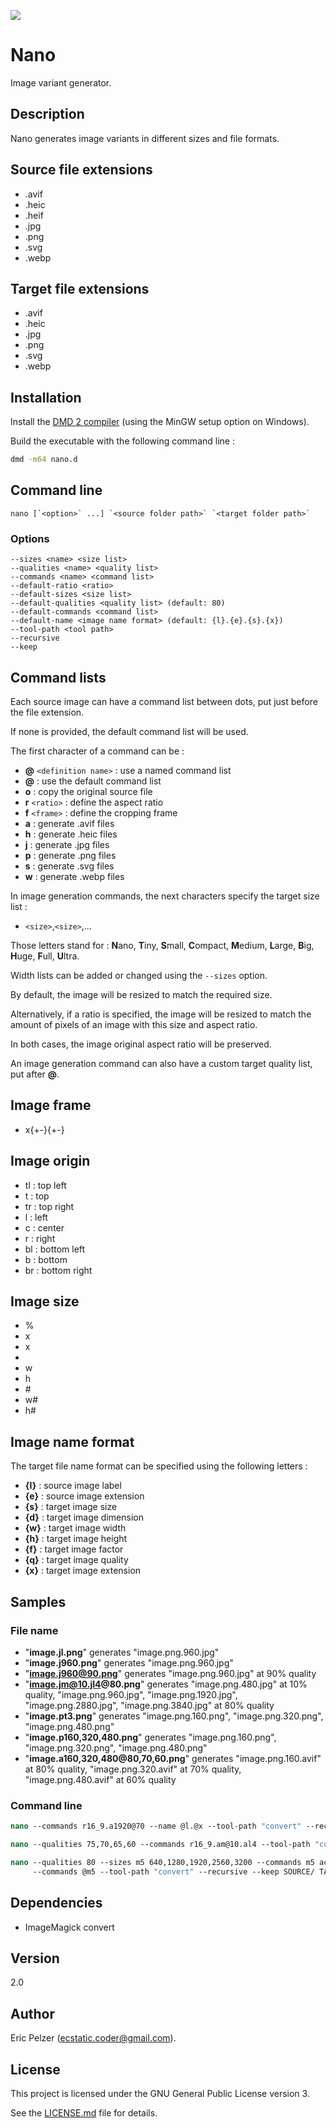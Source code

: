![](https://github.com/senselogic/NANO/blob/master/LOGO/nano.png)

# Nano

Image variant generator.

## Description

Nano generates image variants in different sizes and file formats.

## Source file extensions

*   .avif
*   .heic
*   .heif
*   .jpg
*   .png
*   .svg
*   .webp

## Target file extensions

*   .avif
*   .heic
*   .jpg
*   .png
*   .svg
*   .webp

## Installation

Install the [DMD 2 compiler](https://dlang.org/download.html) (using the MinGW setup option on Windows).

Build the executable with the following command line :

```bash
dmd -m64 nano.d
```

## Command line

```
nano [`<option>` ...] `<source folder path>` `<target folder path>`
```

### Options

```
--sizes <name> <size list>
--qualities <name> <quality list>
--commands <name> <command list>
--default-ratio <ratio>
--default-sizes <size list>
--default-qualities <quality list> (default: 80)
--default-commands <command list>
--default-name <image name format> (default: {l}.{e}.{s}.{x})
--tool-path <tool path>
--recursive
--keep
```

## Command lists

Each source image can have a command list between dots, put just before the file extension.

If none is provided, the default command list will be used.

The first character of a command can be :

*   **@** `<definition name>` : use a named command list
*   **@** : use the default command list
*   **o** : copy the original source file
*   **r** `<ratio>` : define the aspect ratio
*   **f** `<frame>` : define the cropping frame
*   **a** : generate .avif files
*   **h** : generate .heic files
*   **j** : generate .jpg files
*   **p** : generate .png files
*   **s** : generate .svg files
*   **w** : generate .webp files

In image generation commands, the next characters specify the target size list :

*   `<size>`,`<size>`,...


Those letters stand for : **N**ano, **T**iny, **S**mall, **C**ompact, **M**edium, **L**arge, **B**ig, **H**uge, **F**ull, **U**ltra.

Width lists can be added or changed using the `--sizes` option.

By default, the image will be resized to match the required size.

Alternatively, if a ratio is specified, the image will be resized to match the amount of pixels of an image with this size and aspect ratio.

In both cases, the image original aspect ratio will be preserved.

An image generation command can also have a custom target quality list, put after **@**.

## Image frame

*   <width>x<height>{+-}<horizontal offset>{+-}<vertical offset><origin>

## Image origin

*   tl : top left
*   t : top
*   tr : top right
*   l : left
*   c : center
*   r : right
*   bl : bottom left
*   b : bottom
*   br : bottom right

## Image size

*   <factor>%
*   <factor>x
*   <width>x<height>
*   <width>
*   <width>w
*   <height>h
*   <width>#<ratio>
*   <width>w#<ratio>
*   <height>h#<ratio>


## Image name format

The target file name format can be specified using the following letters :

*   **{l}** : source image label
*   **{e}** : source image extension
*   **{s}** : target image size
*   **{d}** : target image dimension
*   **{w}** : target image width
*   **{h}** : target image height
*   **{f}** : target image factor
*   **{q}** : target image quality
*   **{x}** : target image extension

## Samples

### File name

*   "**image.jl.png**" generates "image.png.960.jpg"
*   "**image.j960.png**" generates "image.png.960.jpg"
*   "**image.j960@90.png**" generates "image.png.960.jpg" at 90% quality
*   "**image.jm@10.jl4@80.png**" generates "image.png.480.jpg" at 10% quality, "image.png.960.jpg", "image.png.1920.jpg", "image.png.2880.jpg", "image.png.3840.jpg" at 80% quality
*   "**image.pt3.png**" generates "image.png.160.png", "image.png.320.png", "image.png.480.png"
*   "**image.p160,320,480.png**" generates "image.png.160.png", "image.png.320.png", "image.png.480.png"
*   "**image.a160,320,480@80,70,60.png**" generates "image.png.160.avif" at 80% quality, "image.png.320.avif" at 70% quality, "image.png.480.avif" at 60% quality

### Command line

```csh
nano --commands r16_9.a1920@70 --name @l.@x --tool-path "convert" --recursive --keep SOURCE/ TARGET/
```

```csh
nano --qualities 75,70,65,60 --commands r16_9.am@10.al4 --tool-path "convert" --recursive --keep SOURCE/ TARGET/
```

```csh
nano --qualities 80 --sizes m5 640,1280,1920,2560,3200 --commands m5 ac@10.am5 --commands sm5 r16_9.ac@10.am5
     --commands @m5 --tool-path "convert" --recursive --keep SOURCE/ TARGET/
```

## Dependencies

*   ImageMagick convert

## Version

2.0

## Author

Eric Pelzer (ecstatic.coder@gmail.com).

## License

This project is licensed under the GNU General Public License version 3.

See the [LICENSE.md](LICENSE.md) file for details.
